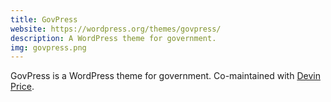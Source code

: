 ```yaml
---
title: GovPress
website: https://wordpress.org/themes/govpress/
description: A WordPress theme for government.
img: govpress.png
---
```


GovPress is a WordPress theme for government. Co-maintained with [Devin Price](https://wptheming.com/).